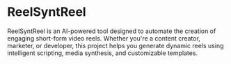 # ReelSyntReel
ReelSyntReel is an AI-powered tool designed to automate the creation of engaging short-form video reels. Whether you're a content creator, marketer, or developer, this project helps you generate dynamic reels using intelligent scripting, media synthesis, and customizable templates.

